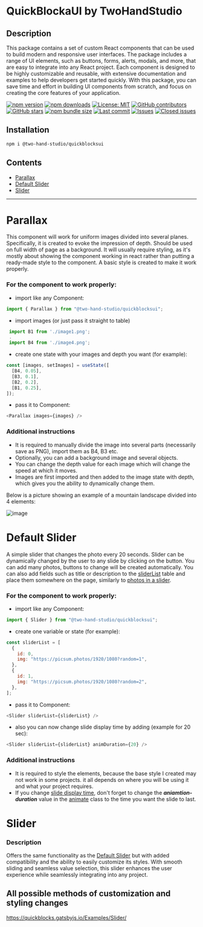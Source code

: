 # QuickBlockaUI by TwoHandStudio

## Description

This package contains a set of custom React components that can be used to build modern and responsive user interfaces. The package includes a range of UI elements, such as buttons, forms, alerts, modals, and more, that are easy to integrate into any React project. Each component is designed to be highly customizable and reusable, with extensive documentation and examples to help developers get started quickly. With this package, you can save time and effort in building UI components from scratch, and focus on creating the core features of your application.

[![npm version](https://img.shields.io/npm/v/@twohandstudio/quickblocksui.svg)](https://www.npmjs.com/package/@twohandstudio/quickblocksui)
[![npm downloads](https://img.shields.io/npm/dt/@twohandstudio/quickblocksui.svg)](https://www.npmjs.com/package/@twohandstudio/quickblocksui)
[![License: MIT](https://img.shields.io/badge/License-MIT-yellow.svg)](https://opensource.org/licenses/MIT)
[![GitHub contributors](https://img.shields.io/github/contributors/TwoHandStudio/QuickBlocksUI.svg)](https://github.com/TwoHandStudio/QuickBlocksUI/graphs/contributors)
[![GitHub stars](https://img.shields.io/github/stars/TwoHandStudio/QuickBlocksUI.svg?style=social&label=Star&maxAge=2592000)](https://github.com/TwoHandStudio/QuickBlocksUI/stargazers)
[![npm bundle size](https://img.shields.io/bundlephobia/min/@twohandstudio/quickblocksui.svg)](https://www.npmjs.com/package/@twohandstudio/quickblocksui)
[![Last commit](https://img.shields.io/github/last-commit/TwoHandStudio/QuickBlocksUI.svg)](https://github.com/TwoHandStudio/QuickBlocksUI/commits/master)
[![Issues](https://img.shields.io/github/issues-raw/TwoHandStudio/QuickBlocksUI.svg)](https://github.com/TwoHandStudio/QuickBlocksUI/issues)
[![Closed issues](https://img.shields.io/github/issues-closed-raw/TwoHandStudio/QuickBlocksUI.svg)](https://github.com/TwoHandStudio/QuickBlocksUI/issues?q=is%3Aissue+is%3Aclosed)

## Installation

```sh
npm i @two-hand-studio/quickblocksui
```

## Contents

- [Parallax](#parallax)
- [Default Slider](#default-slider)
- [Slider](#slider)

---

# Parallax

This component will work for uniform images divided into several planes. Specifically, it is created to evoke the impression of depth. Should be used on full width of page as a background. It will usually require styling, as it's mostly about showing the component working in react rather than putting a ready-made style to the component. A basic style is created to make it work properly.

### For the component to work properly:

- import like any Component:

```javascript
import { Parallax } from "@two-hand-studio/quickblocksui";
```

- import images (or just pass it straight to table)

```javascript
 import B1 from './image1.png';
 .
 import B4 from './image4.png';
```

- create one state with your images and depth you want (for example):

```javascript
const [images, setImages] = useState([
  [B4, 0.05],
  [B3, 0.1],
  [B2, 0.2],
  [B1, 0.25],
]);
```

- pass it to Component:

```javascript
<Parallax images={images} />
```

### Additional instructions

- It is required to manually divide the image into several parts (necessarily save as PNG), import them as B4, B3 etc.
- Optionally, you can add a background image and several objects.
- You can change the depth value for each image which will change the speed at which it moves.
- Images are first imported and then added to the image state with depth, which gives you the ability to dynamically change them.

Below is a picture showing an example of a mountain landscape divided into 4 elements:

![image](https://user-images.githubusercontent.com/82551359/228567429-f993ca49-9709-436e-b665-6ea5d559dd2b.png)

# Default Slider

A simple slider that changes the photo every 20 seconds. Slider can be dynamically changed by the user to any slide by clicking on the button. You can add many photos, buttons to change will be created automatically.
You can also add fields such as title or description to the [sliderList](https://github.com/TEHAQUE/ReactJS-Components/blob/c7c571d8856b02401260069b4a693458ec47930e/slider%20with%20timer/slider.jsx#L5) table and place them somewhere on the page, similarly to [photos in a slider](https://github.com/TEHAQUE/ReactJS-Components/blob/c7c571d8856b02401260069b4a693458ec47930e/slider%20with%20timer/slider.jsx#L53).

### For the component to work properly:

- import like any Component:

```javascript
import { Slider } from "@two-hand-studio/quickblocksui";
```

- create one variable or state (for example):

```javascript
const sliderList = [
  {
    id: 0,
    img: "https://picsum.photos/1920/1080?random=1",
  },
  {
    id: 1,
    img: "https://picsum.photos/1920/1080?random=2",
  },
];
```

- pass it to Component:

```javascript
<Slider sliderList={sliderList} />
```

- also you can now change slide display time by adding (example for 20 sec):

```javascript
<Slider sliderList={sliderList} animDuration={20} />
```

### Additional instructions

- It is required to style the elements, because the base style I created may not work in some projects. it all depends on where you will be using it and what your project requires.
- If you change [slide display time](https://github.com/TEHAQUE/ReactJS-Components/blob/c7c571d8856b02401260069b4a693458ec47930e/slider%20with%20timer/slider.jsx#L37), don't forget to change the **_aniamtion-duration_** value in the [animate](https://github.com/TEHAQUE/ReactJS-Components/blob/c7c571d8856b02401260069b4a693458ec47930e/slider%20with%20timer/styl.css#L40) class to the time you want the slide to last.

# Slider

### Description

Offers the same functionality as the [Default Slider](#default-slider) but with added compatibility and the ability to easily customize its styles. With smooth sliding and seamless value selection, this slider enhances the user experience while seamlessly integrating into any project.

## All possible methods of customization and styling changes

https://quickblocks.gatsbyjs.io/Examples/Slider/
